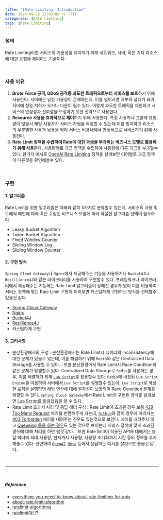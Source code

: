 ```yaml
---
title: "[Rate Limiting] Introduction"
date: 2024-09-22 12:00:00 +/-TTTT
categories: [Rate Limiting]
tags: [Rate Limiting]
---
```

### **정의**
Rate Limiting이란 서비스의 가용성을 유지하기 위해 네트워크, 서버, 혹은 기타 리소스에 대한 요청을 제어하는 기술이다.

<br>

### **사용 이유**
1. **Brute Force 공격, DDoS 공격등 과도한 트래픽으로부터 서비스를 보호**하기 위해 사용한다. 서버에는 일정 가용량이 존재하는데, 이를 넘어서면 과부하 상태가 되어 서버에 성능 저하가 오거나 다운이 될수 있다. 이렇게 과도한 트래픽을 제한하고 서비스의 안정성과 신뢰성을 보장하기 위한 전략으로 사용한다. 
2. **Resource 사용을 효과적으로 제어**하기 위해 사용한다. 특정 사용자나 그룹에 요청량이 많을시 해당 사용자가 서비스 자원을 독점할 수 있는데 이를 방지하고 리소스의 무분별한 사용과 남용을 막아 서비스 비용내에서 안정적으로 서비스하기 위해 사용한다.
3. **Rate Limit 정책을 수립하여 Rate에 대한 과금을 부과하는 비즈니스 모델로 활용하기 위해 사용**한다. 사용량별로 과금 정책을 수립하여 사용량에 따른 과금을 부과할수 있다. 한가지 예시로 [OpenAI Rate Limiting](https://platform.openai.com/docs/guides/rate-limits) 정책을 살펴보면 티어별로 과금 정책이 다른것을 확인해볼수 있다. 

<br>

### **구현**
#### 1. 알고리즘
Rate Limit을 위한 알고리즘은 아래와 같이 5가지로 분류할수 있는데, 서비스의 사용 및 트래픽 패턴에 따라 혹은 수립된 비즈니스 모델에 따라 적절한 알고리즘 선택이 필요하다.
- Leaky Bucket Algorithm
- Token Bucket Algorithm
- Fixed Window Counter
- Sliding Window Log
- Sliding Window Counter

#### 2. 구현 방식 
`Spring Cloud Gateway`나 `Nginx`에서 제공해주는 기능을 사용하거나 `Bucket4J`나 `Resillience4J`와 같은 라이브러리를 사용하여 구현할수 있다. 프레임워크나 라이브러리에서 제공해주는 기능에는 Rate Limit 알고리즘이 정해진 경우가 있어 이를 이용하여 서비스 정책에 맞는 Rate Limit 구현이 어려우면 커스텀하게 구현하는 방식을 선택할수 있을것 같다.
- [Spring Cloud Gateway](https://docs.spring.io/spring-cloud-gateway/reference/spring-cloud-gateway/gatewayfilter-factories/requestratelimiter-factory.html)
- [Nginx](https://blog.nginx.org/blog/rate-limiting-nginx)
- [Bucket4J](https://www.baeldung.com/spring-bucket4j)
- [Resillience4J](https://resilience4j.readme.io/docs/ratelimiter)
- 커스텀하게 구현

#### 3. 고려사항
- 분산환경에서의 구성
: 분산환경에서는 Rate Limit시 데이터의 Inconsistency에 대한 문제가 있을수 있는데, 이를 해결하기 위해 `Redis`와 같은 Centralized Data Storage를 사용할 수 있다.
: 또한 분산환경에서 Rate Limit시 Race Condition과 같은 문제가 발생할수 있다. Centralized Data Storage로 `Redis`를 사용하는 경우, 이를 해결하기 위해 [`Lua Script`](https://redis.io/docs/latest/develop/interact/programmability/eval-intro/)를 활용할수 있다. `Redis`에 내장된 `Lua Script Engine`을 이용하여 서버에서 `Lua Script`를 실행할수 있는데, `Lua Script`로 작성한 로직을 실행하면 해당 연산에 대해 원자성이 보장되어 Race Condition 문제를 해결할 수 있다. `Spring Cloud Gateway`에서 Rate Limit이 구현된 방식을 살펴보면 [Lua Script를 활용](https://github.com/spring-cloud/spring-cloud-gateway/blob/main/spring-cloud-gateway-server/src/main/resources/META-INF/scripts/request_rate_limiter.lua)했음을 알 수 있다.
- Rate Limit 초과시 처리 및 응답 헤더 구성
: Rate Limit이 초과된 경우 보통 [429 Too Many Request](https://developer.mozilla.org/en-US/docs/Web/HTTP/Status/429) 에러를 반환해주게 되는데, [`Github`](https://docs.github.com/en/rest/using-the-rest-api/rate-limits-for-the-rest-api?apiVersion=2022-11-28)와 같이 경우에 따라서는 [403 Forbidden](https://developer.mozilla.org/en-US/docs/Web/HTTP/Status/403) 에러를 내려주는 경우도 있는것으로 보인다. 에러를 내려주지 않고 [Queueing 등을 하는 경우](https://blogs.halodoc.io/taming-the-traffic-redis-and-lua-powered-sliding-window-rate-limiter-in-action/)도 있는 것으로 보이는데 서비스 정책에 맞게 초과된 경우에 대해 처리를 하면 될것 같다.
: 또한 Rate limit이 적용된 API에 대해서는 응답 헤더에 최대 사용량, 현재까지 사용량, 사용량 초기화까지 시간 등의 정보를 추가해줄수 있다. 관련하여 [`OpenAI`](https://platform.openai.com/docs/guides/rate-limits/rate-limits-in-headers), [`Meta`](https://developers.facebook.com/docs/graph-api/overview/rate-limiting/#--) 등에서 응답하는 예시를 살펴보면 좋을것 같다.

<br>

---

<br>

##### Reference
- [everything-you-need-to-know-about-rate-limiting-for-apis](https://medium.com/@bijit211987/everything-you-need-to-know-about-rate-limiting-for-apis-f236d2adcfff)
- [about-rate-limit-algorithm](https://www.mimul.com/blog/about-rate-limit-algorithm/)
- [ratelimit-algorithms](https://smudge.ai/blog/ratelimit-algorithms)
- [ratelimit이란?](https://etloveguitar.tistory.com/126)
